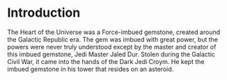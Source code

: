# Introduction
The Heart of the Universe was a Force-imbued gemstone, created around the Galactic Republic era.
The gem was imbued with great power, but the powers were never truly understood except by the master and creator of this imbued gemstone, Jedi Master Jaled Dur.
Stolen during the Galactic Civil War, it came into the hands of the Dark Jedi Croym.
He kept the imbued gemstone in his tower that resides on an asteroid.